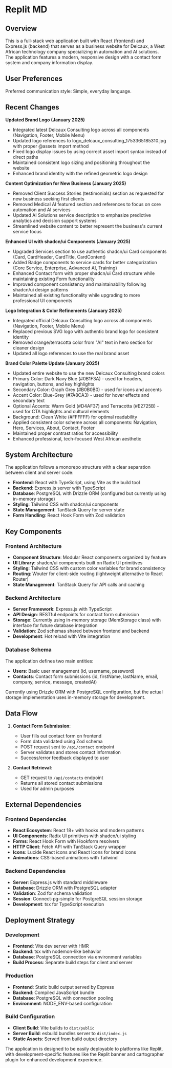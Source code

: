 # Replit MD

## Overview

This is a full-stack web application built with React (frontend) and Express.js (backend) that serves as a business website for Delcaux, a West African technology company specializing in automation and AI solutions. The application features a modern, responsive design with a contact form system and company information display.

## User Preferences

Preferred communication style: Simple, everyday language.

## Recent Changes

**Updated Brand Logo (January 2025)**
- Integrated latest Delcaux Consulting logo across all components (Navigation, Footer, Mobile Menu)
- Updated logo references to logo_delcaux_consulting_1753365185310.jpg with proper @assets import method
- Fixed logo display issues by using correct asset import syntax instead of direct paths
- Maintained consistent logo sizing and positioning throughout the website
- Enhanced brand identity with the refined geometric logo design

**Content Optimization for New Business (January 2025)**
- Removed Client Success Stories (testimonials) section as requested for new business seeking first clients
- Removed Medical AI featured section and references to focus on core automation and AI services
- Updated AI Solutions service description to emphasize predictive analytics and decision support systems
- Streamlined website content to better represent the business's current service focus

**Enhanced UI with shadcn/ui Components (January 2025)**
- Upgraded Services section to use authentic shadcn/ui Card components (Card, CardHeader, CardTitle, CardContent)
- Added Badge components to service cards for better categorization (Core Service, Enterprise, Advanced AI, Training)
- Enhanced Contact form with proper shadcn/ui Card structure while maintaining existing Form functionality
- Improved component consistency and maintainability following shadcn/ui design patterns
- Maintained all existing functionality while upgrading to more professional UI components

**Logo Integration & Color Refinements (January 2025)**
- Integrated official Delcaux Consulting logo across all components (Navigation, Footer, Mobile Menu)
- Replaced previous SVG logo with authentic brand logo for consistent identity
- Removed orange/terracotta color from "AI" text in hero section for cleaner design
- Updated all logo references to use the real brand asset

**Brand Color Palette Update (January 2025)**
- Updated entire website to use the new Delcaux Consulting brand colors
- Primary Color: Dark Navy Blue (#0B1F3A) - used for headers, navigation, buttons, and key highlights
- Secondary Color: Graph Grey (#B0B0B0) - used for icons and accents
- Accent Color: Blue-Grey (#7A8CA3) - used for hover effects and secondary text
- Optional Accents: Warm Gold (#D4AF37) and Terracotta (#E2725B) - used for CTA highlights and cultural elements
- Background: Clean White (#FFFFFF) for optimal readability
- Applied consistent color scheme across all components: Navigation, Hero, Services, About, Contact, Footer
- Maintained proper contrast ratios for accessibility
- Enhanced professional, tech-focused West African aesthetic

## System Architecture

The application follows a monorepo structure with a clear separation between client and server code:

- **Frontend**: React with TypeScript, using Vite as the build tool
- **Backend**: Express.js server with TypeScript
- **Database**: PostgreSQL with Drizzle ORM (configured but currently using in-memory storage)
- **Styling**: Tailwind CSS with shadcn/ui components
- **State Management**: TanStack Query for server state
- **Form Handling**: React Hook Form with Zod validation

## Key Components

### Frontend Architecture
- **Component Structure**: Modular React components organized by feature
- **UI Library**: shadcn/ui components built on Radix UI primitives
- **Styling**: Tailwind CSS with custom color variables for brand consistency
- **Routing**: Wouter for client-side routing (lightweight alternative to React Router)
- **State Management**: TanStack Query for API calls and caching

### Backend Architecture
- **Server Framework**: Express.js with TypeScript
- **API Design**: RESTful endpoints for contact form submission
- **Storage**: Currently using in-memory storage (MemStorage class) with interface for future database integration
- **Validation**: Zod schemas shared between frontend and backend
- **Development**: Hot reload with Vite integration

### Database Schema
The application defines two main entities:
- **Users**: Basic user management (id, username, password)
- **Contacts**: Contact form submissions (id, firstName, lastName, email, company, service, message, createdAt)

Currently using Drizzle ORM with PostgreSQL configuration, but the actual storage implementation uses in-memory storage for development.

## Data Flow

1. **Contact Form Submission**:
   - User fills out contact form on frontend
   - Form data validated using Zod schema
   - POST request sent to `/api/contact` endpoint
   - Server validates and stores contact information
   - Success/error feedback displayed to user

2. **Contact Retrieval**:
   - GET request to `/api/contacts` endpoint
   - Returns all stored contact submissions
   - Used for admin purposes

## External Dependencies

### Frontend Dependencies
- **React Ecosystem**: React 18+ with hooks and modern patterns
- **UI Components**: Radix UI primitives with shadcn/ui styling
- **Forms**: React Hook Form with Hookform resolvers
- **HTTP Client**: Fetch API with TanStack Query wrapper
- **Icons**: Lucide React icons and React Icons for brand icons
- **Animations**: CSS-based animations with Tailwind

### Backend Dependencies
- **Server**: Express.js with standard middleware
- **Database**: Drizzle ORM with PostgreSQL adapter
- **Validation**: Zod for schema validation
- **Session**: Connect-pg-simple for PostgreSQL session storage
- **Development**: tsx for TypeScript execution

## Deployment Strategy

### Development
- **Frontend**: Vite dev server with HMR
- **Backend**: tsx with nodemon-like behavior
- **Database**: PostgreSQL connection via environment variables
- **Build Process**: Separate build steps for client and server

### Production
- **Frontend**: Static build output served by Express
- **Backend**: Compiled JavaScript bundle
- **Database**: PostgreSQL with connection pooling
- **Environment**: NODE_ENV-based configuration

### Build Configuration
- **Client Build**: Vite builds to `dist/public`
- **Server Build**: esbuild bundles server to `dist/index.js`
- **Static Assets**: Served from build output directory

The application is designed to be easily deployable to platforms like Replit, with development-specific features like the Replit banner and cartographer plugin for enhanced development experience.